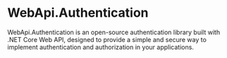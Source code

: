 # WebApi.Authentication
WebApi.Authentication is an open-source authentication library built with .NET Core Web API, designed to provide a simple and secure way to implement authentication and authorization in your applications.
